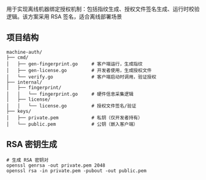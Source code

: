 用于实现离线机器绑定授权机制：包括指纹生成、授权文件签名生成、运行时校验逻辑。该方案采用 RSA 签名，适合离线部署场景

## 项目结构
```aiignore
machine-auth/
├── cmd/
│   ├── gen-fingerprint.go     # 客户端运行，生成指纹
│   ├── gen-license.go         # 开发者使用，生成授权文件
│   └── verify.go              # 客户端启动时调用，验证授权
├── internal/
│   ├── fingerprint/
│   │   └── fingerprint.go     # 硬件信息采集逻辑
│   ├── license/
│   │   └── license.go         # 授权文件签名/验证
├── keys/
│   ├── private.pem            # 私钥（仅开发者持有）
│   └── public.pem             # 公钥（嵌入客户端）
```

## RSA 密钥生成
```aiignore
# 生成 RSA 密钥对
openssl genrsa -out private.pem 2048
openssl rsa -in private.pem -pubout -out public.pem
```